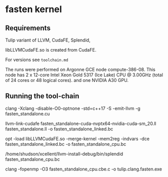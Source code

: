 # fasten kernel

## Requirements

Tulip variant of LLVM, CudaFE, Splendid, 

libLLVMCudaFE.so is created from CudaFE.

For versions see `toolchain.md`

The runs were performed on Argonne GCE node compute-386-08. This node has 2 x 12-core Intel Xeon Gold 5317 (Ice Lake) CPU @ 3.00GHz (total of 24 cores or 48 logical cores). and one NVIDIA A30 GPU.

## Running the tool-chain

clang -Xclang -disable-O0-optnone -std=c++17 -S -emit-llvm -g fasten_standalone.cu

llvm-link-cudafe fasten_standalone-cuda-nvptx64-nvidia-cuda-sm_20.ll fasten_standalone.ll -o fasten_standalone_linked.bc

opt -load libLLVMCudaFE.so -merge-kernel -mem2reg -indvars -dce fasten_standalone_linked.bc -o fasten_standalone_cpu.bc

/home/shudson/xcellent/llvm-install-debug/bin/splendid fasten_standalone_cpu.bc

clang -fopenmp -O3 fasten_standalone_cpu.cbe.c -o tulip.clang.fasten.exe
